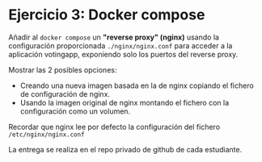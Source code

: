 # Ejercicio 3: Docker compose

Añadir al `docker compose` un **"reverse proxy" (nginx)** usando la configuración proporcionada `./nginx/nginx.conf` para acceder a la aplicación votingapp, exponiendo solo los puertos del reverse proxy.

Mostrar las 2 posibles opciones:

* Creando una nueva imagen basada en la de nginx copiando el fichero de configuración de nginx.
* Usando la imagen original de nginx montando el fichero con la configuración como un volumen.

Recordar que nginx lee por defecto la configuración del fichero `/etc/nginx/nginx.conf`

La entrega se realiza en el repo privado de github de cada estudiante.
